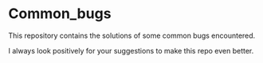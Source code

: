 # Common_bugs
This repository contains the solutions of some common bugs encountered.

I always look positively for your suggestions to make this repo even better.
